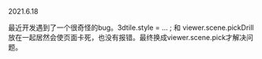 2021.6.18

最近开发遇到了一个很奇怪的bug。3dtile.style = ... ; 和 viewer.scene.pickDrill 放在一起居然会使页面卡死，也没有报错。最终换成viewer.scene.pick才解决问题。
